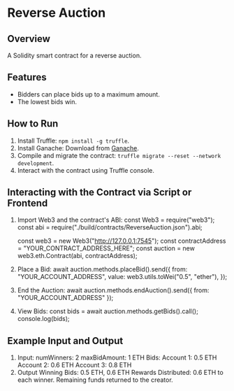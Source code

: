 # Reverse Auction

## Overview
A Solidity smart contract for a reverse auction.

## Features
- Bidders can place bids up to a maximum amount.
- The lowest bids win.

## How to Run
1. Install Truffle: `npm install -g truffle`.
2. Install Ganache: Download from [Ganache](https://trufflesuite.com/ganache/).
3. Compile and migrate the contract: `truffle migrate --reset --network development`.
4. Interact with the contract using Truffle console.

## Interacting with the Contract via Script or Frontend
1. Import Web3 and the contract's ABI:
   const Web3 = require("web3");
   const abi = require("./build/contracts/ReverseAuction.json").abi;

   const web3 = new Web3("http://127.0.0.1:7545");
   const contractAddress = "YOUR_CONTRACT_ADDRESS_HERE";
   const auction = new web3.eth.Contract(abi, contractAddress);

2. Place a Bid:
   await auction.methods.placeBid().send({
    from: "YOUR_ACCOUNT_ADDRESS",
    value: web3.utils.toWei("0.5", "ether"),
   });

3. End the Auction: 
   await auction.methods.endAuction().send({ from: "YOUR_ACCOUNT_ADDRESS" });

4. View Bids: 
   const bids = await auction.methods.getBids().call();
   console.log(bids);

## Example Input and Output
1. Input:
   numWinners: 2
   maxBidAmount: 1 ETH
   Bids: 
        Account 1: 0.5 ETH
        Account 2: 0.6 ETH
        Account 3: 0.8 ETH
2. Output
   Winning Bids: 0.5 ETH, 0.6 ETH
   Rewards Distributed: 0.6 ETH to each winner.
   Remaining funds returned to the creator.
